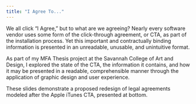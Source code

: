 ```yaml
---
title: "I Agree To..."
---
```


We all click “I Agree,” but to what are we agreeing? Nearly every software vendor uses some form of the click-through agreement, or CTA, as part of the installation process. Yet this important and contractually binding information is presented in an unreadable, unusable, and unintuitive format.

As part of my MFA Thesis project at the Savannah College of Art and Design, I explored the state of the CTA, the information it contains, and how it may be presented in a readable, comprehensible manner through the application of graphic design and user experience.

These slides demonstrate a proposed redesign of legal agreements modeled after the Apple iTunes CTA, presented at bottom.

